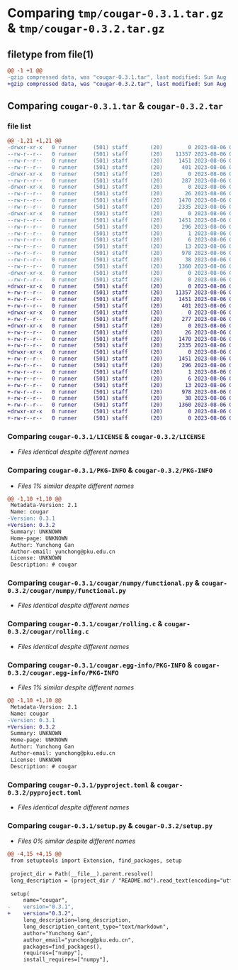 # Comparing `tmp/cougar-0.3.1.tar.gz` & `tmp/cougar-0.3.2.tar.gz`

## filetype from file(1)

```diff
@@ -1 +1 @@
-gzip compressed data, was "cougar-0.3.1.tar", last modified: Sun Aug  6 07:10:07 2023, max compression
+gzip compressed data, was "cougar-0.3.2.tar", last modified: Sun Aug  6 07:18:22 2023, max compression
```

## Comparing `cougar-0.3.1.tar` & `cougar-0.3.2.tar`

### file list

```diff
@@ -1,21 +1,21 @@
-drwxr-xr-x   0 runner     (501) staff       (20)        0 2023-08-06 07:10:07.344910 cougar-0.3.1/
--rw-r--r--   0 runner     (501) staff       (20)    11357 2023-08-06 07:09:39.000000 cougar-0.3.1/LICENSE
--rw-r--r--   0 runner     (501) staff       (20)     1451 2023-08-06 07:10:07.344455 cougar-0.3.1/PKG-INFO
--rw-r--r--   0 runner     (501) staff       (20)      401 2023-08-06 07:09:39.000000 cougar-0.3.1/README.md
-drwxr-xr-x   0 runner     (501) staff       (20)        0 2023-08-06 07:10:07.340452 cougar-0.3.1/cougar/
--rw-r--r--   0 runner     (501) staff       (20)      287 2023-08-06 07:09:39.000000 cougar-0.3.1/cougar/__init__.py
-drwxr-xr-x   0 runner     (501) staff       (20)        0 2023-08-06 07:10:07.343411 cougar-0.3.1/cougar/numpy/
--rw-r--r--   0 runner     (501) staff       (20)       26 2023-08-06 07:09:39.000000 cougar-0.3.1/cougar/numpy/__init__.py
--rw-r--r--   0 runner     (501) staff       (20)     1470 2023-08-06 07:09:39.000000 cougar-0.3.1/cougar/numpy/functional.py
--rw-r--r--   0 runner     (501) staff       (20)     2335 2023-08-06 07:09:39.000000 cougar-0.3.1/cougar/rolling.c
-drwxr-xr-x   0 runner     (501) staff       (20)        0 2023-08-06 07:10:07.342517 cougar-0.3.1/cougar.egg-info/
--rw-r--r--   0 runner     (501) staff       (20)     1451 2023-08-06 07:10:07.000000 cougar-0.3.1/cougar.egg-info/PKG-INFO
--rw-r--r--   0 runner     (501) staff       (20)      296 2023-08-06 07:10:07.000000 cougar-0.3.1/cougar.egg-info/SOURCES.txt
--rw-r--r--   0 runner     (501) staff       (20)        1 2023-08-06 07:10:07.000000 cougar-0.3.1/cougar.egg-info/dependency_links.txt
--rw-r--r--   0 runner     (501) staff       (20)        6 2023-08-06 07:10:07.000000 cougar-0.3.1/cougar.egg-info/requires.txt
--rw-r--r--   0 runner     (501) staff       (20)       13 2023-08-06 07:10:07.000000 cougar-0.3.1/cougar.egg-info/top_level.txt
--rw-r--r--   0 runner     (501) staff       (20)      978 2023-08-06 07:09:39.000000 cougar-0.3.1/pyproject.toml
--rw-r--r--   0 runner     (501) staff       (20)       38 2023-08-06 07:10:07.345030 cougar-0.3.1/setup.cfg
--rw-r--r--   0 runner     (501) staff       (20)     1360 2023-08-06 07:09:59.000000 cougar-0.3.1/setup.py
-drwxr-xr-x   0 runner     (501) staff       (20)        0 2023-08-06 07:10:07.344018 cougar-0.3.1/tests/
--rw-r--r--   0 runner     (501) staff       (20)        0 2023-08-06 07:09:39.000000 cougar-0.3.1/tests/__init__.py
+drwxr-xr-x   0 runner     (501) staff       (20)        0 2023-08-06 07:18:22.019688 cougar-0.3.2/
+-rw-r--r--   0 runner     (501) staff       (20)    11357 2023-08-06 07:16:28.000000 cougar-0.3.2/LICENSE
+-rw-r--r--   0 runner     (501) staff       (20)     1451 2023-08-06 07:18:22.019222 cougar-0.3.2/PKG-INFO
+-rw-r--r--   0 runner     (501) staff       (20)      401 2023-08-06 07:16:28.000000 cougar-0.3.2/README.md
+drwxr-xr-x   0 runner     (501) staff       (20)        0 2023-08-06 07:18:22.015081 cougar-0.3.2/cougar/
+-rw-r--r--   0 runner     (501) staff       (20)      277 2023-08-06 07:16:28.000000 cougar-0.3.2/cougar/__init__.py
+drwxr-xr-x   0 runner     (501) staff       (20)        0 2023-08-06 07:18:22.018212 cougar-0.3.2/cougar/numpy/
+-rw-r--r--   0 runner     (501) staff       (20)       26 2023-08-06 07:16:28.000000 cougar-0.3.2/cougar/numpy/__init__.py
+-rw-r--r--   0 runner     (501) staff       (20)     1470 2023-08-06 07:16:28.000000 cougar-0.3.2/cougar/numpy/functional.py
+-rw-r--r--   0 runner     (501) staff       (20)     2335 2023-08-06 07:16:28.000000 cougar-0.3.2/cougar/rolling.c
+drwxr-xr-x   0 runner     (501) staff       (20)        0 2023-08-06 07:18:22.017297 cougar-0.3.2/cougar.egg-info/
+-rw-r--r--   0 runner     (501) staff       (20)     1451 2023-08-06 07:18:21.000000 cougar-0.3.2/cougar.egg-info/PKG-INFO
+-rw-r--r--   0 runner     (501) staff       (20)      296 2023-08-06 07:18:22.000000 cougar-0.3.2/cougar.egg-info/SOURCES.txt
+-rw-r--r--   0 runner     (501) staff       (20)        1 2023-08-06 07:18:21.000000 cougar-0.3.2/cougar.egg-info/dependency_links.txt
+-rw-r--r--   0 runner     (501) staff       (20)        6 2023-08-06 07:18:21.000000 cougar-0.3.2/cougar.egg-info/requires.txt
+-rw-r--r--   0 runner     (501) staff       (20)       13 2023-08-06 07:18:21.000000 cougar-0.3.2/cougar.egg-info/top_level.txt
+-rw-r--r--   0 runner     (501) staff       (20)      978 2023-08-06 07:16:29.000000 cougar-0.3.2/pyproject.toml
+-rw-r--r--   0 runner     (501) staff       (20)       38 2023-08-06 07:18:22.019813 cougar-0.3.2/setup.cfg
+-rw-r--r--   0 runner     (501) staff       (20)     1360 2023-08-06 07:18:12.000000 cougar-0.3.2/setup.py
+drwxr-xr-x   0 runner     (501) staff       (20)        0 2023-08-06 07:18:22.018741 cougar-0.3.2/tests/
+-rw-r--r--   0 runner     (501) staff       (20)        0 2023-08-06 07:16:30.000000 cougar-0.3.2/tests/__init__.py
```

### Comparing `cougar-0.3.1/LICENSE` & `cougar-0.3.2/LICENSE`

 * *Files identical despite different names*

### Comparing `cougar-0.3.1/PKG-INFO` & `cougar-0.3.2/PKG-INFO`

 * *Files 1% similar despite different names*

```diff
@@ -1,10 +1,10 @@
 Metadata-Version: 2.1
 Name: cougar
-Version: 0.3.1
+Version: 0.3.2
 Summary: UNKNOWN
 Home-page: UNKNOWN
 Author: Yunchong Gan
 Author-email: yunchong@pku.edu.cn
 License: UNKNOWN
 Description: # cougar
```

### Comparing `cougar-0.3.1/cougar/numpy/functional.py` & `cougar-0.3.2/cougar/numpy/functional.py`

 * *Files identical despite different names*

### Comparing `cougar-0.3.1/cougar/rolling.c` & `cougar-0.3.2/cougar/rolling.c`

 * *Files identical despite different names*

### Comparing `cougar-0.3.1/cougar.egg-info/PKG-INFO` & `cougar-0.3.2/cougar.egg-info/PKG-INFO`

 * *Files 1% similar despite different names*

```diff
@@ -1,10 +1,10 @@
 Metadata-Version: 2.1
 Name: cougar
-Version: 0.3.1
+Version: 0.3.2
 Summary: UNKNOWN
 Home-page: UNKNOWN
 Author: Yunchong Gan
 Author-email: yunchong@pku.edu.cn
 License: UNKNOWN
 Description: # cougar
```

### Comparing `cougar-0.3.1/pyproject.toml` & `cougar-0.3.2/pyproject.toml`

 * *Files identical despite different names*

### Comparing `cougar-0.3.1/setup.py` & `cougar-0.3.2/setup.py`

 * *Files 0% similar despite different names*

```diff
@@ -4,15 +4,15 @@
 from setuptools import Extension, find_packages, setup
 
 project_dir = Path(__file__).parent.resolve()
 long_description = (project_dir / "README.md").read_text(encoding="utf-8")
 
 setup(
     name="cougar",
-    version="0.3.1",
+    version="0.3.2",
     long_description=long_description,
     long_description_content_type="text/markdown",
     author="Yunchong Gan",
     author_email="yunchong@pku.edu.cn",
     packages=find_packages(),
     requires=["numpy"],
     install_requires=["numpy"],
```

